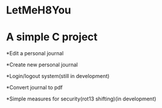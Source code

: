 # LetMeH8You

# A simple C project

*Edit a personal journal

*Create new personal journal

*Login/logout system(still in development)

*Convert journal to pdf

*Simple measures for security(rot13 shifting)(in development)
